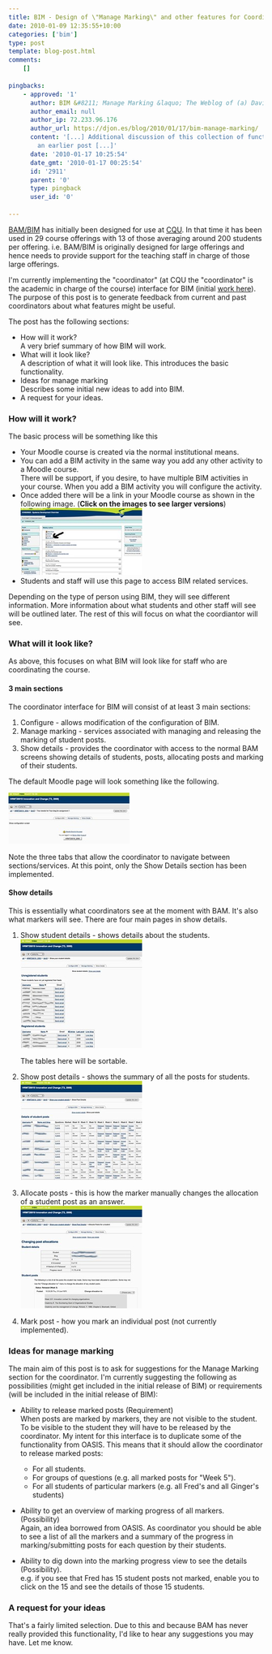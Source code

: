 ```yaml
---
title: BIM - Design of \"Manage Marking\" and other features for Coordinators
date: 2010-01-09 12:35:55+10:00
categories: ['bim']
type: post
template: blog-post.html
comments:
    []
    
pingbacks:
    - approved: '1'
      author: BIM &#8211; Manage Marking &laquo; The Weblog of (a) David Jones
      author_email: null
      author_ip: 72.233.96.176
      author_url: https://djon.es/blog/2010/01/17/bim-manage-marking/
      content: '[...] Additional discussion of this collection of functionality was in
        an earlier post [...]'
      date: '2010-01-17 10:25:54'
      date_gmt: '2010-01-17 00:25:54'
      id: '2911'
      parent: '0'
      type: pingback
      user_id: '0'
    
---
```

[BAM/BIM](/blog2/research/bam-blog-aggregation-management/) has initially been designed for use at [CQU](http://www.cqu.edu.au/). In that time it has been used in 29 course offerings with 13 of those averaging around 200 students per offering. i.e. BAM/BIM is originally designed for large offerings and hence needs to provide support for the teaching staff in charge of those large offerings.

I'm currently implementing the "coordinator" (at CQU the "coordinator" is the academic in charge of the course) interface for BIM (initial [work here](/blog2/2010/01/09/bim-getting-navigation-bread-crumbs-and-tabs-working/)). The purpose of this post is to generate feedback from current and past coordinators about what features might be useful.

The post has the following sections:

- How will it work?  
    A very brief summary of how BIM will work.
- What will it look like?  
    A description of what it will look like. This introduces the basic functionality.
- Ideas for manage marking  
    Describes some initial new ideas to add into BIM.
- A request for your ideas.

### How will it work?

The basic process will be something like this

- Your Moodle course is created via the normal institutional means.
- You can add a BIM activity in the same way you add any other activity to a Moodle course.  
    There will be support, if you desire, to have multiple BIM activities in your course. When you add a BIM activity you will configure the activity.
- Once added there will be a link in your Moodle course as shown in the following image. (**Click on the images to see larger versions**)  
    [![BIM link from dummy moodle course](images/4183145931_66d39b489f_m.jpg)](http://www.flickr.com/photos/david_jones/4183145931/ "BIM link from dummy moodle course by David T Jones, on Flickr")
- Students and staff will use this page to access BIM related services.

Depending on the type of person using BIM, they will see different information. More information about what students and other staff will see will be outlined later. The rest of this will focus on what the coordiantor will see.

### What will it look like?

As above, this focuses on what BIM will look like for staff who are coordinating the course.

#### 3 main sections

The coordinator interface for BIM will consist of at least 3 main sections:

1. Configure - allows modification of the configuration of BIM.
2. Manage marking - services associated with managing and releasing the marking of student posts.
3. Show details - provides the coordinator with access to the normal BAM screens showing details of students, posts, allocating posts and marking of their students.

The default Moodle page will look something like the following.

[![Configure BIM](images/4258409714_0f7e97da3d_m.jpg)](http://www.flickr.com/photos/david_jones/4258409714/ "Configure BIM by David T Jones, on Flickr")

Note the three tabs that allow the coordinator to navigate between sections/services. At this point, only the Show Details section has been implemented.

#### Show details

This is essentially what coordinators see at the moment with BAM. It's also what markers will see. There are four main pages in show details.

1. Show student details - shows details about the students.  
    [![Show student details](images/4258409814_12f70ed683_m.jpg)](http://www.flickr.com/photos/david_jones/4258409814/ "Show student details by David T Jones, on Flickr")
    
    The tables here will be sortable.
    
2. Show post details - shows the summary of all the posts for students.  
    [![Show post details](images/4258409852_a335347303_m.jpg)](http://www.flickr.com/photos/david_jones/4258409852/ "Show post details by David T Jones, on Flickr")
3. Allocate posts - this is how the marker manually changes the allocation of a student post as an answer.  
    [![Allocate posts](images/4258409902_b1cf39e685_m.jpg)](http://www.flickr.com/photos/david_jones/4258409902/ "Allocate posts by David T Jones, on Flickr")
4. Mark post - how you mark an individual post (not currently implemented).

### Ideas for manage marking

The main aim of this post is to ask for suggestions for the Manage Marking section for the coordinator. I'm currently suggesting the following as possibilities (might get included in the initial release of BIM) or requirements (will be included in the initial release of BIM):

- Ability to release marked posts (Requirement)  
    When posts are marked by markers, they are not visible to the student. To be visible to the student they will have to be released by the coordinator. My intent for this interface is to duplicate some of the functionality from OASIS. This means that it should allow the coordinator to release marked posts:
    
    - For all students.
    - For groups of questions (e.g. all marked posts for "Week 5").
    - For all students of particular markers (e.g. all Fred's and all Ginger's students)
- Ability to get an overview of marking progress of all markers. (Possibility)  
    Again, an idea borrowed from OASIS. As coordinator you should be able to see a list of all the markers and a summary of the progress in marking/submitting posts for each question by their students.
- Ability to dig down into the marking progress view to see the details (Possibility).  
    e.g. if you see that Fred has 15 student posts not marked, enable you to click on the 15 and see the details of those 15 students.

### A request for your ideas

That's a fairly limited selection. Due to this and because BAM has never really provided this functionality, I'd like to hear any suggestions you may have. Let me know.
